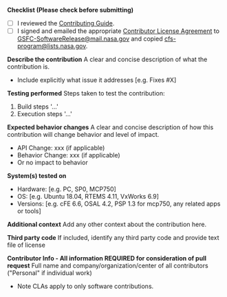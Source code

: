 **Checklist (Please check before submitting)**

* [ ] I reviewed the [Contributing Guide](https://github.com/nasa/PSP/blob/main/CONTRIBUTING.md).
* [ ] I signed and emailed the appropriate [Contributor License Agreement](https://github.com/nasa/cFS/blob/main/CONTRIBUTING.md#contributor-license-agreement-cla) to GSFC-SoftwareRelease@mail.nasa.gov and copied cfs-program@lists.nasa.gov.

**Describe the contribution**
A clear and concise description of what the contribution is.
- Include explicitly what issue it addresses [e.g. Fixes #X]

**Testing performed**
Steps taken to test the contribution:
1. Build steps '...'
2. Execution steps '...'

**Expected behavior changes**
A clear and concise description of how this contribution will change behavior and level of impact.
 - API Change: xxx (if applicable)
 - Behavior Change: xxx (if applicable)
 - Or no impact to behavior

**System(s) tested on**
 - Hardware: [e.g. PC, SP0, MCP750]
 - OS: [e.g. Ubuntu 18.04, RTEMS 4.11, VxWorks 6.9]
 - Versions: [e.g. cFE 6.6, OSAL 4.2, PSP 1.3 for mcp750, any related apps or tools]

**Additional context**
Add any other context about the contribution here.

**Third party code**
If included, identify any third party code and provide text file of license

**Contributor Info - All information REQUIRED for consideration of pull request**
Full name and company/organization/center of all contributors ("Personal" if individual work)
 - Note CLAs apply to only software contributions.
